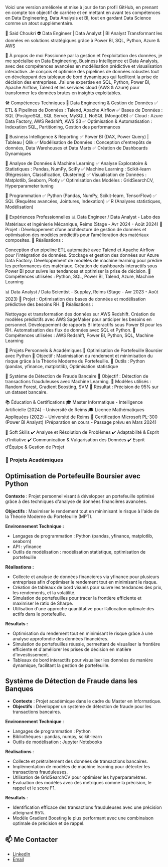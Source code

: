 Voici une version améliorée et mise à jour de ton profil GitHub, en prenant en compte ton objectif de carrière et en mettant en avant tes compétences en Data Engineering, Data Analysis et BI, tout en gardant Data Science comme un atout supplémentaire.

🚀 Said Choukri 👽
Data Engineer | Data Analyst | BI Analyst
Transformant les données en solutions stratégiques grâce à Power BI, SQL, Python, Azure & AWS

📌 À propos de moi
Passionné par la gestion et l'exploitation des données, je me spécialise en Data Engineering, Business Intelligence et Data Analysis, avec des compétences avancées en modélisation prédictive et visualisation interactive.
Je conçois et optimise des pipelines de données robustes tout en développant des tableaux de bord dynamiques qui facilitent la prise de décision des entreprises.
J’ai une expertise en SQL, Python, Power BI, Apache Airflow, Talend et les services cloud (AWS & Azure) pour transformer les données brutes en insights exploitables.

🛠 Compétences Techniques
🔹 Data Engineering & Gestion de Données
✅ ETL & Pipelines de Données : Talend, Apache Airflow
✅ Bases de Données : SQL (PostgreSQL, SQL Server, MySQL), NoSQL (MongoDB)
✅ Cloud : Azure Data Factory, AWS Redshift, AWS S3
✅ Optimisation & Automatisation : Indexation SQL, Partitioning, Gestion des performances

🔹 Business Intelligence & Reporting
✅ Power BI (DAX, Power Query) | Tableau | Qlik
✅ Modélisation de Données : Conception d'entrepôts de données, Data Warehouses et Data Marts
✅ Création de Dashboards Dynamiques

🔹 Analyse de Données & Machine Learning
✅ Analyse Exploratoire & Statistiques : Pandas, NumPy, SciPy
✅ Machine Learning : Scikit-learn (Régression, Classification, Clustering)
✅ Visualisation de Données : Matplotlib, Seaborn, Plotly
✅ Optimisation des Modèles : GridSearchCV, Hyperparameter tuning

🔹 Programmation
✅ Python (Pandas, NumPy, Scikit-learn, TensorFlow)
✅ SQL (Requêtes avancées, Jointures, Indexation)
✅ R (Analyses statistiques, Modélisation)

💼 Expériences Professionnelles
📊 Data Engineer / Data Analyst - Labo des Matériaux et Ingénierie Mécanique, Reims (Stage - Avr 2024 - Août 2024)
🔹 Projet : Développement d’une architecture de gestion de données et optimisation des modèles prédictifs pour l’amélioration des matériaux composites.
🔹 Réalisations :

Conception d’un pipeline ETL automatisé avec Talend et Apache Airflow pour l’intégration de données.
Stockage et gestion des données sur Azure Data Factory.
Développement de modèles de machine learning pour prédire les performances des matériaux.
Création de dashboards interactifs sous Power BI pour suivre les tendances et optimiser la prise de décision.
🔹 Compétences utilisées : Python, SQL, Power BI, Talend, Azure, Machine Learning

📊 Data Analyst / Data Scientist - Supplay, Reims (Stage - Avr 2023 - Août 2023)
🔹 Projet : Optimisation des bases de données et modélisation prédictive des besoins RH.
🔹 Réalisations :

Nettoyage et transformation des données sur AWS Redshift.
Création de modèles prédictifs avec AWS SageMaker pour anticiper les besoins en personnel.
Développement de rapports BI interactifs sous Power BI pour les RH.
Automatisation des flux de données avec SQL et Python.
🔹 Compétences utilisées : AWS Redshift, Power BI, Python, SQL, Machine Learning

📂 Projets Personnels & Académiques
📌 Optimisation de Portefeuille Boursier avec Python
🔹 Objectif : Maximisation du rendement et minimisation du risque grâce à la Théorie Moderne du Portefeuille.
🔹 Outils : Python (pandas, yfinance, matplotlib), Optimisation statistique

📌 Système de Détection de Fraude Bancaire
🔹 Objectif : Détection de transactions frauduleuses avec Machine Learning.
🔹 Modèles utilisés : Random Forest, Gradient Boosting, SVM
🔹 Résultat : Précision de 95% sur un dataset bancaire.

📚 Éducation & Certifications
🎓 Master Informatique - Intelligence Artificielle (2024) – Université de Reims
🎓 Licence Mathématiques Appliquées (2022) – Université de Reims
📜 Certification Microsoft PL-300 (Power BI Analyst) (Préparation en cours - Passage prévu en Mars 2024)

🌟 Soft Skills
✔️ Analyse et Résolution de Problèmes
✔️ Adaptabilité & Esprit d’Initiative
✔️ Communication & Vulgarisation des Données
✔️ Esprit d’Équipe & Gestion de Projet
### 💼 Projets Académiques

## **Optimisation de Portefeuille Boursier avec Python**

**Contexte** : Projet personnel visant à développer un portefeuille optimisé grâce à des techniques d'analyse de données financières avancées.

**Objectifs** : Maximiser le rendement tout en minimisant le risque à l'aide de la Théorie Moderne du Portefeuille (MPT).

**Environnement Technique :**
- Langages de programmation : Python (pandas, yfinance, matplotlib, seaborn)
- API : yfinance
- Outils de modélisation : modélisation statistique, optimisation de portefeuille

**Réalisations :**
- Collecte et analyse de données financières via yfinance pour plusieurs entreprises afin d'optimiser le rendement tout en minimisant le risque.
- Création de tableaux de bord visuels pour suivre les tendances des prix, les rendements, et la volatilité.
- Simulation de portefeuilles pour tracer la frontière efficiente et maximiser le ratio de Sharpe.
- Utilisation d'une approche quantitative pour l’allocation optimale des actifs dans le portefeuille.

  
**Résultats :**
- Optimisation du rendement tout en minimisant le risque grâce à une analyse approfondie des données financières.
- Simulation de portefeuilles réussie, permettant de visualiser la frontière efficiente et d'améliorer les prises de décision en matière d'investissement.
- Tableaux de bord interactifs pour visualiser les données de manière dynamique, facilitant la gestion de portefeuille.

## **Système de Détection de Fraude dans les Banques**

- **Contexte** : Projet académique dans le cadre du Master en Informatique.
- **Objectifs** : Développer un système de détection de fraude pour les transactions bancaires.

**Environnement Technique** :
- Langages de programmation : Python
- Bibliothèques : pandas, numpy, scikit-learn
- Outils de modélisation : Jupyter Notebooks

**Réalisations** :
- Collecte et prétraitement des données de transactions bancaires.
- Implémentation de modèles de machine learning pour détecter les transactions frauduleuses.
- Utilisation de GridSearchCV pour optimiser les hyperparamètres.
- Évaluation des modèles avec des métriques comme la précision, le rappel et le score F1.

**Résultats** :
- Identification efficace des transactions frauduleuses avec une précision atteignant 95%.
- Modèle Gradient Boosting le plus performant avec une combinaison optimale de précision et de rappel.

## 📫 Me Contacter

- [LinkedIn](https://www.linkedin.com/in/choukrisaid)
- [Email](saidchoukri00@gmail.com)
